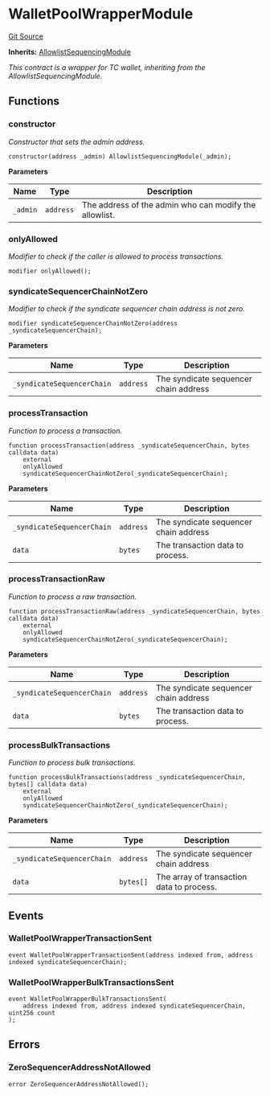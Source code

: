 # WalletPoolWrapperModule
[Git Source](https://github.com/SyndicateProtocol/metabased-rollup/blob/63941b4c3f2f1cd214f76245ed2d624869358aba/src/sequencing-modules/WalletPoolWrapperModule.sol)

**Inherits:**
[AllowlistSequencingModule](/src/sequencing-modules/AllowlistSequencingModule.sol/contract.AllowlistSequencingModule.md)

*This contract is a wrapper for TC wallet, inheriting from the AllowlistSequencingModule.*


## Functions
### constructor

*Constructor that sets the admin address.*


```solidity
constructor(address _admin) AllowlistSequencingModule(_admin);
```
**Parameters**

|Name|Type|Description|
|----|----|-----------|
|`_admin`|`address`|The address of the admin who can modify the allowlist.|


### onlyAllowed

*Modifier to check if the caller is allowed to process transactions.*


```solidity
modifier onlyAllowed();
```

### syndicateSequencerChainNotZero

*Modifier to check if the syndicate sequencer chain address is not zero.*


```solidity
modifier syndicateSequencerChainNotZero(address _syndicateSequencerChain);
```
**Parameters**

|Name|Type|Description|
|----|----|-----------|
|`_syndicateSequencerChain`|`address`|The syndicate sequencer chain address|


### processTransaction

*Function to process a transaction.*


```solidity
function processTransaction(address _syndicateSequencerChain, bytes calldata data)
    external
    onlyAllowed
    syndicateSequencerChainNotZero(_syndicateSequencerChain);
```
**Parameters**

|Name|Type|Description|
|----|----|-----------|
|`_syndicateSequencerChain`|`address`|The syndicate sequencer chain address|
|`data`|`bytes`|The transaction data to process.|


### processTransactionRaw

*Function to process a raw transaction.*


```solidity
function processTransactionRaw(address _syndicateSequencerChain, bytes calldata data)
    external
    onlyAllowed
    syndicateSequencerChainNotZero(_syndicateSequencerChain);
```
**Parameters**

|Name|Type|Description|
|----|----|-----------|
|`_syndicateSequencerChain`|`address`|The syndicate sequencer chain address|
|`data`|`bytes`|The transaction data to process.|


### processBulkTransactions

*Function to process bulk transactions.*


```solidity
function processBulkTransactions(address _syndicateSequencerChain, bytes[] calldata data)
    external
    onlyAllowed
    syndicateSequencerChainNotZero(_syndicateSequencerChain);
```
**Parameters**

|Name|Type|Description|
|----|----|-----------|
|`_syndicateSequencerChain`|`address`|The syndicate sequencer chain address|
|`data`|`bytes[]`|The array of transaction data to process.|


## Events
### WalletPoolWrapperTransactionSent

```solidity
event WalletPoolWrapperTransactionSent(address indexed from, address indexed syndicateSequencerChain);
```

### WalletPoolWrapperBulkTransactionsSent

```solidity
event WalletPoolWrapperBulkTransactionsSent(
    address indexed from, address indexed syndicateSequencerChain, uint256 count
);
```

## Errors
### ZeroSequencerAddressNotAllowed

```solidity
error ZeroSequencerAddressNotAllowed();
```

